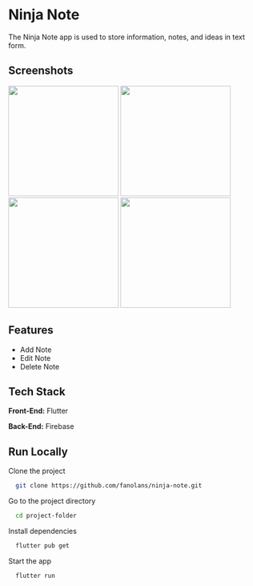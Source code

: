# Ninja Note

The Ninja Note app is used to store information, notes, and ideas in text form.

## Screenshots
<img src="https://github.com/fanolans/ninja-note/assets/85090127/9f49b20c-09bc-417a-92ec-8aa10c597b76" width="220">
<img src="https://github.com/fanolans/ninja-note/assets/85090127/c444ded0-392c-4270-a7e8-c730ebb8440c" width="220">
<img src="https://github.com/fanolans/ninja-note/assets/85090127/01f5ec68-ae0f-462f-aaa8-e5337d796fe2" width="220">
<img src="https://github.com/fanolans/ninja-note/assets/85090127/bab25141-12cb-4708-b5d4-8641e04615a9" width="220">

## Features

- Add Note
- Edit Note
- Delete Note

## Tech Stack

**Front-End:** Flutter

**Back-End:** Firebase

## Run Locally

Clone the project

```bash
  git clone https://github.com/fanolans/ninja-note.git
```

Go to the project directory

```bash
  cd project-folder
```

Install dependencies

```bash
  flutter pub get
```

Start the app

```bash
  flutter run
```

